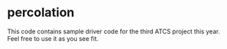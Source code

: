 # percolation
This code contains sample driver code for the third ATCS project this year. Feel free to use it as you see fit.
